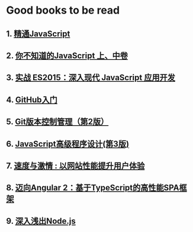 # Good books to be read

##  1. [精通JavaScript](http://product.china-pub.com/4976154#sz)

##  2. [你不知道的JavaScript 上、中卷](http://product.china-pub.com/4977858)

##  3. [实战 ES2015：深入现代 JavaScript 应用开发](https://weidian.com/item.html?itemID=1944950049)

##  4. [GitHub入门](http://product.china-pub.com/4763371)

##  5. [Git版本控制管理（第2版）](http://product.china-pub.com/4598358)

##  6. [JavaScript高级程序设计(第3版)](http://product.china-pub.com/199113)

##  7. [速度与激情 : 以网站性能提升用户体验](http://product.china-pub.com/4976729#ml)

##  8. [迈向Angular 2：基于TypeScript的高性能SPA框架](http://product.china-pub.com/4974294)

##  9. [深入浅出Node.js ](http://product.china-pub.com/3768858)

